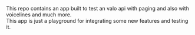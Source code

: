 This repo contains an app built to test an valo api with paging and also with voicelines and much more. <br>
This app is just a playground for integrating some new features and testing it.
